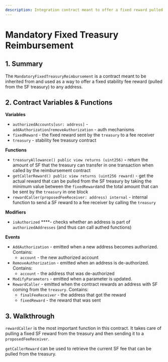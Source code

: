 ```yaml
---
description: Integration contract meant to offer a fixed reward pulled from the SF treasury
---
```


# Mandatory Fixed Treasury Reimbursement

## 1. Summary <a id="1-introduction-summary"></a>

The `MandatoryFixedTreasuryReimbursement` is a contract meant to be inherited from and used as a way to offer a fixed stability fee reward \(pulled from the SF treasury\) to any address.

## 2. Contract Variables & Functions <a id="2-contract-details"></a>

**Variables**

* `authorizedAccounts[usr: address]` - `addAuthorization`/`removeAuthorization` - auth mechanisms
* `fixedReward` - the fixed reward sent by the `treasury` to a fee receiver
* `treasury` - stability fee treasury contract

**Functions**

* `treasuryAllowance() public view returns (uint256)` **-** return the amount of SF that the treasury can transfer in one transaction when called by the reimbursement contract
* `getCallerReward() public view returns (uint256 reward)` - get the actual reward that can be pulled from the SF treasury by taking the minimum value between the `fixedReward`and the total amount that can be sent by the `treasury` in one block
* `rewardCaller(proposedFeeReceiver: address) internal` - internal function to send a SF reward to a fee receiver by calling the `treasury`

**Modifiers**

* `isAuthorized` ****- checks whether an address is part of `authorizedAddresses` \(and thus can call authed functions\)

**Events**

* `AddAuthorization` - emitted when a new address becomes authorized. Contains:
  * `account` - the new authorized account
* `RemoveAuthorization` - emitted when an address is de-authorized. Contains:
  * `account` - the address that was de-authorized
* `ModifyParameters` - emitted when a parameter is updated.
* `RewardCaller` - emitted when the contract rewards an address with SF coming from the `treasury`. Contains:
  * `finalFeeReceiver` - the address that got the reward
  * `fixedReward` - the reward that was sent

## 3. Walkthrough <a id="2-contract-details"></a>

`rewardCaller` is the most important function in this contract. It takes care of pulling a fixed SF reward from the treasury and then sending it to a `proposedFeeReceiver`.

`getCallerReward` can be used to retrieve the current SF fee that can be pulled from the treasury.

